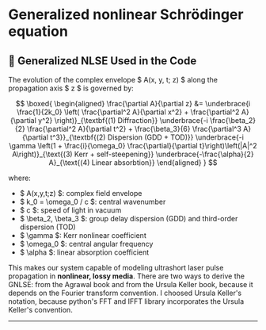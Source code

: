 # Generalized nonlinear Schrödinger equation

## 📜 **Generalized NLSE Used in the Code**

The evolution of the complex envelope $ A(x, y, t; z) $ along the propagation axis $ z $ is governed by:

$$
\boxed{
\begin{aligned}
\frac{\partial A}{\partial z} &= \underbrace{i \frac{1}{2k_0} \left( \frac{\partial^2 A}{\partial x^2} + \frac{\partial^2 A}{\partial y^2} \right)}_{\textbf{(1) Diffraction}} 
\underbrace{-i \frac{\beta_2}{2} \frac{\partial^2 A}{\partial t^2} + \frac{\beta_3}{6} \frac{\partial^3 A}{\partial t^3}}_{\textbf{(2) Dispersion (GDD + TOD)}}
 \underbrace{-i \gamma \left(1 + \frac{i}{\omega_0} \frac{\partial}{\partial t}\right)\left(|A|^2 A\right)}_{\text{(3) Kerr + self-steepening}} 
 \underbrace{-\frac{\alpha}{2} A}_{\text{(4) Linear absorbtion}} 
\end{aligned}
}
$$

where:

- $ A(x,y,t;z) $: complex field envelope
- $ k_0 = \omega_0 / c $: central wavenumber
- $ c $: speed of light in vacuum
- $ \beta_2, \beta_3 $: group delay dispersion (GDD) and third-order dispersion (TOD)
- $ \gamma $: Kerr nonlinear coefficient
- $ \omega_0 $: central angular frequency
- $ \alpha $: linear absorption coefficient

This makes our system capable of modeling ultrashort laser pulse propagation in **nonlinear, lossy media**. There are two ways to derive the GNLSE: from the Agrawal book and from the Ursula Keller book, because it depends on the Fourier transform convention. I choosed Ursula Keller's notation, because python's FFT and IFFT library incorporates the Ursula Keller's convention.

---